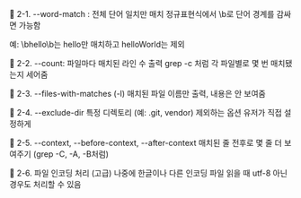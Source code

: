 📌 2-1. --word-match : 전체 단어 일치만 매치
정규표현식에서 \b로 단어 경계를 감싸면 가능함

예: \bhello\b는 hello만 매치하고 helloWorld는 제외

📌 2-2. --count: 파일마다 매치된 라인 수 출력
grep -c 처럼 각 파일별로 몇 번 매치됐는지 세어줌

📌 2-3. --files-with-matches (-l)
매치된 파일 이름만 출력, 내용은 안 보여줌

📌 2-4. --exclude-dir
특정 디렉토리 (예: .git, vendor) 제외하는 옵션 유저가 직접 설정하게

📌 2-5. --context, --before-context, --after-context
매치된 줄 전후로 몇 줄 더 보여주기 (grep -C, -A, -B처럼)

📌 2-6. 파일 인코딩 처리 (고급)
나중에 한글이나 다른 인코딩 파일 읽을 때 utf-8 아닌 경우도 처리할 수 있음
